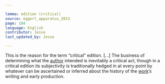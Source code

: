 ```yaml
---

lemma: edition (critical)
source: eggert_apparatus_2013
page: 104
language: English
contributor: Jesse
last_updated_by: Jesse

---
```

This is the reason for the term “critical” edition. […] The business of determining what the [author](author.html) intended is inevitably a critical act, though in a critical edition its subjectivity is traditionally hedged in at every point by whatever can be ascertained or inferred about the history of the [work](work.html)’s writing and early production.

